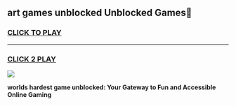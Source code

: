 
## art games unblocked Unblocked Games👋
<h3>
<a href="https://premium.freeplayer.one?title=art_games_unblocked&ref=16F">CLICK TO PLAY</a></h3>
<hr>

<h3>
<a href="https://premium.freeplayer.one?title=art_games_unblocked&ref=16F">CLICK 2 PLAY</a>
  
</h3>

<a href="https://premium.freeplayer.one?title=art_games_unblocked&ref=16F/"><img src="https://clearcache.store/games.png"></a>


**worlds hardest game unblocked: Your Gateway to Fun and Accessible Online Gaming**
